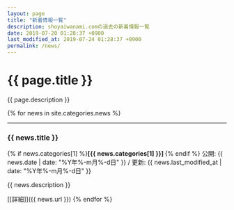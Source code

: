 ```yaml
---
layout: page
title: "新着情報一覧"
description: shoyaiwanami.comの過去の新着情報一覧
date: 2019-07-20 01:28:37 +0900
last_modified_at: 2019-07-24 01:28:37 +0900
permalink: /news/
---
```


# {{ page.title }}

{{ page.description }}

{% for news in site.categories.news %}

<hr>

### {{ news.title }}
{% if news.categories[1] %}<strong>[{{ news.categories[1] }}] </strong>{% endif %} <span class="text-muted">公開: {{ news.date | date: "%Y年%-m月%-d日" }} / 更新: {{ news.last_modified_at | date: "%Y年%-m月%-d日" }}</span>

{{ news.description }}

[[詳細]]({{ news.url }})
{% endfor %}
